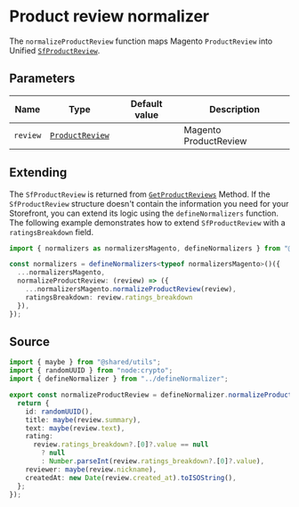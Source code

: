 # Product review normalizer

The `normalizeProductReview` function maps Magento `ProductReview` into Unified [`SfProductReview`](/unified-data-layer/unified-data-model#sfproductreview).

## Parameters

| Name     | Type                                                                                            | Default value | Description           |
| -------- | ----------------------------------------------------------------------------------------------- | ------------- | --------------------- |
| `review` | [`ProductReview`](https://docs.alokai.com/integrations/magento/api/magento-types/ProductReview) |               | Magento ProductReview |

## Extending

The `SfProductReview` is returned from [`GetProductReviews`](/unified-data-layer/unified-methods/products#getproductreviews) Method. If the `SfProductReview` structure doesn't contain the information you need for your Storefront, you can extend its logic using the `defineNormalizers` function. The following example demonstrates how to extend `SfProductReview` with a `ratingsBreakdown` field.

```ts
import { normalizers as normalizersMagento, defineNormalizers } from "@vsf-enterprise/unified-api-magento";

const normalizers = defineNormalizers<typeof normalizersMagento>()({
  ...normalizersMagento,
  normalizeProductReview: (review) => ({
    ...normalizersMagento.normalizeProductReview(review),
    ratingsBreakdown: review.ratings_breakdown
  }),
});
```

## Source

```ts [productReview.ts]
import { maybe } from "@shared/utils";
import { randomUUID } from "node:crypto";
import { defineNormalizer } from "../defineNormalizer";

export const normalizeProductReview = defineNormalizer.normalizeProductReview((review) => {
  return {
    id: randomUUID(),
    title: maybe(review.summary),
    text: maybe(review.text),
    rating:
      review.ratings_breakdown?.[0]?.value == null
        ? null
        : Number.parseInt(review.ratings_breakdown?.[0]?.value),
    reviewer: maybe(review.nickname),
    createdAt: new Date(review.created_at).toISOString(),
  };
});
```
